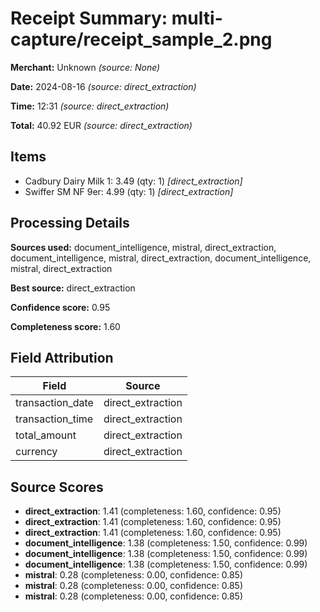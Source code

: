 # Receipt Summary: multi-capture/receipt_sample_2.png

**Merchant:** Unknown _(source: None)_

**Date:** 2024-08-16 _(source: direct_extraction)_

**Time:** 12:31 _(source: direct_extraction)_

**Total:** 40.92 EUR _(source: direct_extraction)_

## Items

- Cadbury Dairy Milk 1: 3.49 (qty: 1) _[direct_extraction]_
- Swiffer SM NF 9er: 4.99 (qty: 1) _[direct_extraction]_

## Processing Details

**Sources used:** document_intelligence, mistral, direct_extraction, document_intelligence, mistral, direct_extraction, document_intelligence, mistral, direct_extraction

**Best source:** direct_extraction

**Confidence score:** 0.95

**Completeness score:** 1.60

## Field Attribution

| Field | Source |
|-------|--------|
| transaction_date | direct_extraction |
| transaction_time | direct_extraction |
| total_amount | direct_extraction |
| currency | direct_extraction |

## Source Scores

- **direct_extraction**: 1.41 (completeness: 1.60, confidence: 0.95)
- **direct_extraction**: 1.41 (completeness: 1.60, confidence: 0.95)
- **direct_extraction**: 1.41 (completeness: 1.60, confidence: 0.95)
- **document_intelligence**: 1.38 (completeness: 1.50, confidence: 0.99)
- **document_intelligence**: 1.38 (completeness: 1.50, confidence: 0.99)
- **document_intelligence**: 1.38 (completeness: 1.50, confidence: 0.99)
- **mistral**: 0.28 (completeness: 0.00, confidence: 0.85)
- **mistral**: 0.28 (completeness: 0.00, confidence: 0.85)
- **mistral**: 0.28 (completeness: 0.00, confidence: 0.85)
